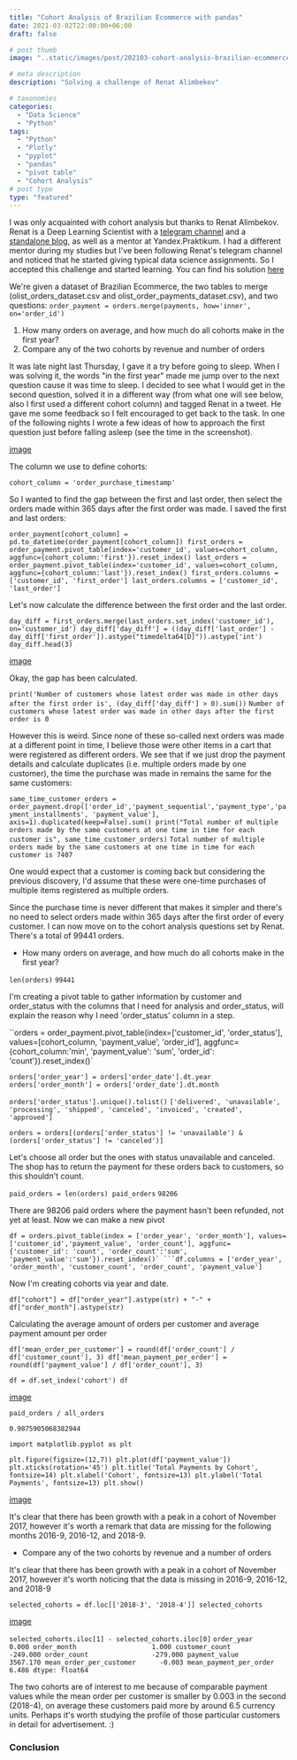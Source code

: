 ```yaml
---
title: "Cohort Analysis of Brazilian Ecommerce with pandas"
date: 2021-03-02T22:00:00+06:00
draft: false

# post thumb
image: "..static/images/post/202103-cohort-analysis-brazilian-ecommerce/brazilian-ecommerce-cohort-analysis.png"

# meta description
description: "Solving a challenge of Renat Alimbekov"

# taxonomies
categories:
  - "Data Science"
  - "Python"
tags:
  - "Python"
  - "Plotly"
  - "pyplot"
  - "pandas"
  - "pivot table"
  - "Cohort Analysis"
# post type
type: "featured"
---
```


I was only acquainted with cohort analysis but thanks to Renat Alimbekov. Renat is a Deep Learning Scientist with a [telegram channel](https://t.me/renat_alimbekov) and a [standalone blog]('https://alimbekov.com'), as well as a mentor at Yandex.Praktikum. I had a different mentor during my studies but I've been following Renat's telegram channel and noticed that he started giving typical data science assignments. So I accepted this challenge and started learning. You can find his solution [here](https://alimbekov.com/cohort-analysis-python/)

We're given a dataset of Brazilian Ecommerce, the two tables to merge (olist_orders_dataset.csv and olist_order_payments_dataset.csv), and two questions:
``order_payment = orders.merge(payments, how='inner', on='order_id')``

1. How many orders on average, and how much do all cohorts make in the first year?
2. Compare any of the two cohorts by revenue and number of orders

It was late night last Thursday, I gave it a try before going to sleep. When I was solving it, the words "in the first year" made me jump over to the next question cause it was time to sleep. I decided to see what I would get in the second question, solved it in a different way (from what one will see below, also I first used a different cohort column) and tagged Renat in a tweet. He gave me some feedback so I felt encouraged to get back to the task. In one of the following nights I wrote a few ideas of how to approach the first question just before falling asleep (see the time in the screenshot).

[image](..static\images\post\202103-cohort-analysis-brazilian-ecommerce\night-ideas.jpg)

The column we use to define cohorts:

``cohort_column = 'order_purchase_timestamp'``

So I wanted to find the gap between the first and last order, then select the orders made within 365 days after the first order was made. I saved the first and last orders:

``order_payment[cohort_column] = pd.to_datetime(order_payment[cohort_column])
first_orders = order_payment.pivot_table(index='customer_id', values=cohort_column, aggfunc={cohort_column:'first'}).reset_index()
last_orders = order_payment.pivot_table(index='customer_id', values=cohort_column, aggfunc={cohort_column:'last'}).reset_index()
first_orders.columns = ['customer_id', 'first_order']
last_orders.columns = ['customer_id', 'last_order']``

Let's now calculate the difference between the first order and the last order.

``day_diff = first_orders.merge(last_orders.set_index('customer_id'), on='customer_id')
day_diff['day_diff'] = ((day_diff['last_order'] - day_diff['first_order']).astype("timedelta64[D]")).astype('int')
day_diff.head(3)``

[image](..static\images\post\202103-cohort-analysis-brazilian-ecommerce\day-difference-first-last-order-table.png)

Okay, the gap has been calculated.

``print('Number of customers whose latest order was made in other days after the first order is', (day_diff['day_diff'] > 0).sum())``
``Number of customers whose latest order was made in other days after the first order is 0``

However this is weird. Since none of these so-called next orders was made at a different point in time, I believe those were other items in a cart that were registered as different orders. We see that if we just drop the payment details and calculate duplicates (i.e. multiple orders made by one customer), the time the purchase was made in remains the same for the same customers:

``same_time_customer_orders = order_payment.drop(['order_id','payment_sequential','payment_type','payment_installments', 'payment_value'], axis=1).duplicated(keep=False).sum()
print("Total number of multiple orders made by the same customers at one time in time for each customer is", same_time_customer_orders)``
``Total number of multiple orders made by the same customers at one time in time for each customer is 7407``

One would expect that a customer is coming back but considering the previous discovery, I'd assume that these were one-time purchases of multiple items registered as multiple orders.

Since the purchase time is never different that makes it simpler and there's no need to select orders made within 365 days after the first order of every customer. I can now move on to the cohort analysis questions set by Renat. There's a total of 99441 orders.

- How many orders on average, and how much do all cohorts make in the first year?

``len(orders)``
``99441``

I'm creating a pivot table to gather information by customer and order_status with the columns that I need for analysis and order_status, will explain the reason why I need 'order_status' column in a step.

``orders = order_payment.pivot_table(index=['customer_id', 'order_status'], values=[cohort_column, 'payment_value', 'order_id'], aggfunc={cohort_column:'min', 'payment_value': 'sum', 'order_id': 'count'}).reset_index()`
```orders.columns = ['customer_id', 'order_status', 'order_count', 'order_date', 'payment_value']
orders['order_year'] = orders['order_date'].dt.year
orders['order_month'] = orders['order_date'].dt.month
```

``orders['order_status'].unique().tolist()``
``['delivered',
 'unavailable',
 'processing',
 'shipped',
 'canceled',
 'invoiced',
 'created',
 'approved']``

``orders = orders[(orders['order_status'] != 'unavailable') & (orders['order_status'] != 'canceled')]``

Let's choose all order but the ones with status unavailable and canceled. The shop has to return the payment for these orders back to customers, so this shouldn't count.

``paid_orders = len(orders)
paid_orders``
``98206``

There are 98206 paid orders where the payment hasn't been refunded, not yet at least. Now we can make a new pivot

``df = orders.pivot_table(index = ['order_year', 'order_month'], values=['customer_id','payment_value', 'order_count'], aggfunc={'customer_id': 'count', 'order_count':'sum', 'payment_value':'sum'}).reset_index()`
```df.columns = ['order_year', 'order_month', 'customer_count', 'order_count', 'payment_value']``

Now I'm creating cohorts via year and date.

``df["cohort"] = df["order_year"].astype(str) + "-" + df["order_month"].astype(str)``

Calculating the average amount of orders per customer and average payment amount per order

``df['mean_order_per_customer'] = round(df['order_count'] / df['customer_count'], 3)
df['mean_payment_per_order'] = round(df['payment_value'] / df['order_count'], 3)
``

``df = df.set_index('cohort')
df``

[image](..static\images\post\202103-cohort-analysis-brazilian-ecommerce\df-ecommerce.png)

``paid_orders / all_orders``

``0.9875905068382944``

``import matplotlib.pyplot as plt``

``plt.figure(figsize=(12,7))
plt.plot(df['payment_value'])
plt.xticks(rotation='45')
plt.title('Total Payments by Cohort', fontsize=14)
plt.xlabel('Cohort', fontsize=13)
plt.ylabel('Total Payments', fontsize=13)
plt.show()``

[image](..static\images\post\202103-cohort-analysis-brazilian-ecommerce\total-payments-by-cohort.png)

It's clear that there has been growth with a peak in a cohort of November 2017, however it's worth a remark that data are missing for the following months 2016-9, 2016-12, and 2018-9.

- Compare any of the two cohorts by revenue and a number of orders

It's clear that there has been growth with a peak in a cohort of November 2017, however it's worth noticing that the data is missing in 2016-9, 2016-12, and 2018-9

``selected_cohorts = df.loc[['2018-3', '2018-4']]
selected_cohorts``

[image](..static\images\post\202103-cohort-analysis-brazilian-ecommerce\selected_cohorts.png)

``selected_cohorts.iloc[1] - selected_cohorts.iloc[0]``
``order_year                    0.000
order_month                   1.000
customer_count             -249.000
order_count                -279.000
payment_value              3567.170
mean_order_per_customer      -0.003
mean_payment_per_order        6.486
dtype: float64``

The two cohorts are of interest to me because of comparable payment values while the mean order per customer is smaller by 0.003 in the second (2018-4), on average these customers paid more by around 6.5 currency units. Perhaps it's worth studying the profile of those particular customers in detail for advertisement. :)

### Conclusion
